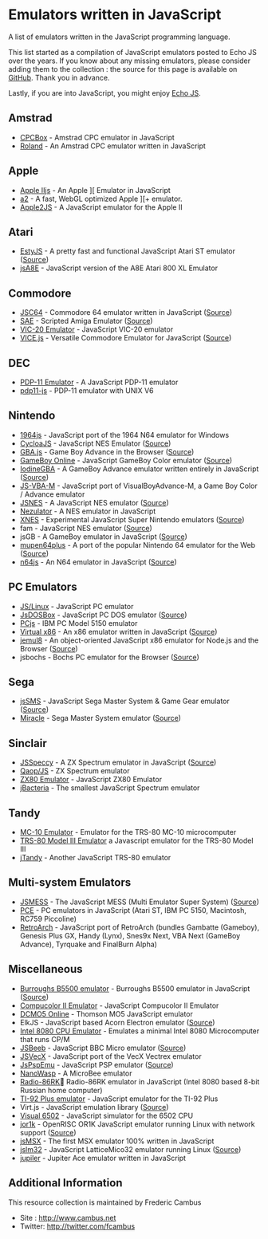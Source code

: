 # Emulators written in JavaScript

A list of emulators written in the JavaScript programming language.

This list started as a compilation of JavaScript emulators posted to Echo JS over the years. If you know about any missing emulators, please consider adding them to the collection : the source for this page is available on [GitHub](https://github.com/fcambus/jsemu). Thank you in advance.

Lastly, if you are into JavaScript, you might enjoy [Echo JS](http://www.echojs.com/).

## Amstrad

- [CPCBox](http://www.cpcbox.com) - Amstrad CPC emulator in JavaScript
- [Roland](http://roland.retrolandia.net) - An Amstrad CPC emulator written in JavaScript

## Apple

- [Apple IIjs](http://www.scullinsteel.com/apple2/) - An Apple ][ Emulator in JavaScript
- [a2](http://porkrind.org/a2/) - A fast, WebGL optimized Apple ][+ emulator.
- [Apple2JS](http://www.megidish.net/apple2js/) - A JavaScript emulator for the Apple II

## Atari

- [EstyJS](https://estyjs.azurewebsites.net) - A pretty fast and functional JavaScript Atari ST emulator ([Source](https://github.com/dmcoles/estyjs))
- [jsA8E](http://zerstoerung.de/jsa8e/) - JavaScript version of the A8E Atari 800 XL Emulator

## Commodore

- [JSC64](http://www.kingsquare.nl/jsc64) - Commodore 64 emulator written in JavaScript ([Source](https://github.com/Reggino/jsc64))
- [SAE](http://scriptedamigaemulator.net) - Scripted Amiga Emulator ([Source](https://github.com/naTmeg/ScriptedAmigaEmulator))
- [VIC-20 Emulator](http://mdawson.net/vic20chrome/vic20.php) - JavaScript VIC-20 emulator
- [VICE.js](http://retroplay.co) - Versatile Commodore Emulator for JavaScript ([Source](https://github.com/rjanicek/vice.js))

## DEC

- [PDP-11 Emulator](http://pdp11.aiju.de/) - A JavaScript PDP-11 emulator
- [pdp11-js](https://pdp11-js.googlecode.com/git/unixv6.html) - PDP-11 emulator with UNIX V6

## Nintendo

- [1964js](https://code.google.com/p/1964js/) - JavaScript port of the 1964 N64 emulator for Windows
- [CycloaJS](http://ledyba.org/utl/CycloaJS/) - JavaScript NES Emulator ([Source](https://github.com/ledyba/CycloaJS))
- [GBA.js](http://jpfau.github.io/gbajs/) - Game Boy Advance in the Browser
 ([Source](https://github.com/jpfau/gbajs/))
- [GameBoy Online](http://grantgalitz.github.io/GameBoy-Online/) -  JavaScript GameBoy Color emulator ([Source](https://github.com/grantgalitz/GameBoy-Online))
- [IodineGBA](http://grantgalitz.github.io/IodineGBA/) - A GameBoy Advance emulator written entirely in JavaScript ([Source](https://github.com/grantgalitz/IodineGBA))
- [JS-VBA-M](http://dl.dropboxusercontent.com/u/20328726/vbamjs/index.html) - JavaScript port of VisualBoyAdvance-M, a Game Boy Color / Advance emulator
- [JSNES](http://fir.sh/projects/jsnes/) - A JavaScript NES emulator ([Source](https://github.com/bfirsh/jsnes))
- [Nezulator](http://zelex.net/nezulator/) - A NES emulator in JavaScript
- [XNES](http://tjwei.github.io/xnes/) - Experimental JavaScript Super Nintendo emulators  ([Source](https://github.com/tjwei/xnes))
- fam - JavaScript NES emulator ([Source](https://github.com/bashi/fam/))
- jsGB - A GameBoy emulator in JavaScript ([Source](https://github.com/Two9A/jsGB))
- [mupen64plus](http://jquesnelle.github.io/mupen64plus-ui-console/) - A port of the popular Nintendo 64 emulator for the Web ([Source](https://github.com/jquesnelle/mupen64plus-ui-console/))
- [n64js](http://hulkholden.github.io/n64js/) - An N64 emulator in JavaScript ([Source](https://github.com/hulkholden/n64js))

## PC Emulators

- [JS/Linux](http://bellard.org/jslinux/) - JavaScript PC emulator
- [JsDOSBox](http://jsdosbox.sourceforge.net) - JavaScript PC DOS emulator ([Source](http://sourceforge.net/projects/jsdosbox/files/))
- [PCjs](http://www.pcjs.org) - IBM PC Model 5150 emulator
- [Virtual x86](http://copy.sh/v24/) - An x86 emulator written in JavaScript ([Source](https://github.com/copy/v86))
- [jemul8](http://jemul8.com) - An object-oriented JavaScript x86 emulator for Node.js and the Browser ([Source](https://github.com/asmblah/jemul8))
- jsbochs - Bochs PC emulator for the Browser ([Source](https://github.com/codinguncut/jsbochs))

## Sega

- [jsSMS](http://gmarty.github.io/jsSMS/) - JavaScript Sega Master System & Game Gear emulator ([Source](https://github.com/gmarty/jsSMS))
- [Miracle](http://xania.org/miracle/miracle.html) - Sega Master System emulator ([Source](https://github.com/mattgodbolt/Miracle))

## Sinclair

- [JSSpeccy](http://jsspeccy.zxdemo.org) - A ZX Spectrum emulator in JavaScript ([Source](https://github.com/gasman/jsspeccy2))
- [Qaop/JS](http://torinak.com/qaop) - ZX Spectrum emulator
- [ZX80 Emulator](http://nocanvas.zame-dev.org/0004/) - JavaScript ZX80 Emulator
- [jBacteria](http://jbacteria.retrolandia.net/) - The smallest JavaScript Spectrum emulator

## Tandy

- [MC-10 Emulator](http://mc-10.com/) - Emulator for the TRS-80 MC-10 microcomputer
- [TRS-80 Model III Emulator](http://people.cs.ubc.ca/~pphillip/trs80.html) a Javascript emulator for the TRS-80 Model III
- [jTandy](http://jtandy.retrolandia.net) - Another JavaScript TRS-80 emulator

## Multi-system Emulators

- [JSMESS](http://jsmess.textfiles.com) - The JavaScript MESS (Multi Emulator Super System) ([Source](https://github.com/jsmess/jsmess))
- [PCE](http://www.hampa.ch/pce/) - PC emulators in JavaScript (Atari ST, IBM PC 5150, Macintosh, RC759 Piccoline)
- [RetroArch](http://toadking.com/retroarch/) - JavaScript port of RetroArch (bundles Gambatte (Gameboy), Genesis Plus GX, Handy (Lynx), Snes9x Next, VBA Next (GameBoy Advance), Tyrquake and FinalBurn Alpha)

## Miscellaneous

- [Burroughs B5500 emulator](http://retro-b5500.blogspot.com) - Burroughs B5500 emulator in JavaScript ([Source](https://code.google.com/p/retro-b5500/)) 
- [Compucolor II Emulator](http://compucolor.org/emu/ccemu.html) - JavaScript Compucolor II Emulator
- [DCMO5 Online](http://dcmo5.free.fr/online/) - Thomson MO5 JavaScript emulator
- ElkJS - JavaScript based Acorn Electron emulator ([Source](https://github.com/dmcoles/elkjs))
- [Intel 8080 CPU Emulator](http://www.tramm.li/i8080/) - Emulates a minimal Intel 8080 Microcomputer that runs CP/M
- [JSBeeb](http://bbc.godbolt.org) - JavaScript BBC Micro emulator ([Source](https://github.com/mattgodbolt/jsbeeb))
- [JSVecX](http://www.twitchasylum.com/jsvecx/) - JavaScript port of the VecX Vectrex emulator
- [JsPspEmu](http://jspspemu.com) - JavaScript PSP emulator ([Source](https://github.com/soywiz/jspspemu))
- [NanoWasp](http://www.nanowasp.org) - A MicroBee emulator
- [Radio-86RK](http://rk86.ru) Radio-86RK emulator in JavaScript (Intel 8080 based 8-bit Russian home computer)
- [TI-92 Plus emulator](http://www.ocf.berkeley.edu/~pad/emu/v11.html) - JavaScript emulator for the TI-92 Plus
- Virt.js - JavaScript emulation library ([Source](https://github.com/arcanis/virt.js/))
- [Visual 6502](http://www.visual6502.org/JSSim/) - JavaScript simulator for the 6502 CPU
- [jor1k](http://s-macke.github.io/jor1k/) - OpenRISC OR1K JavaScript emulator running Linux with network support ([Source](https://github.com/s-macke/jor1k/))
- [jsMSX](http://jsmsx.sourceforge.net/) - The first MSX emulator 100% written in JavaScript
- [jslm32](http://www.ubercomp.com/jslm32/src/) - JavaScript LatticeMico32 emulator running Linux ([Source](https://github.com/ubercomp/jslm32/))
- [jupiler](http://jupiler.retrolandia.net/) - Jupiter Ace emulator written in JavaScript

## Additional Information

This resource collection is maintained by Frederic Cambus

- Site : http://www.cambus.net
- Twitter: http://twitter.com/fcambus
